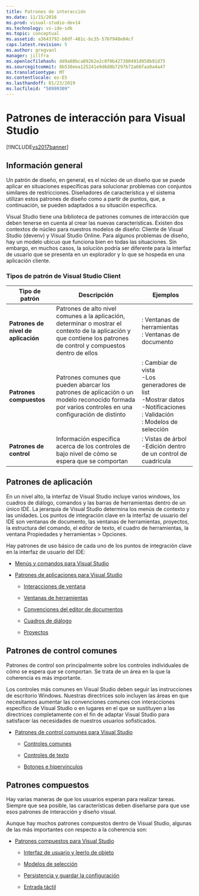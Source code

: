 ```yaml
---
title: Patrones de interacción
ms.date: 11/15/2016
ms.prod: visual-studio-dev14
ms.technology: vs-ide-sdk
ms.topic: conceptual
ms.assetid: a3643792-b0df-481c-bc35-576f948e04cf
caps.latest.revision: 5
ms.author: gregvanl
manager: jillfra
ms.openlocfilehash: dd9a80bca89262e2c0f0b427380491d958b91d75
ms.sourcegitcommit: 8b538eea125241e9d6d8b7297b72a66faa9a4a47
ms.translationtype: MT
ms.contentlocale: es-ES
ms.lasthandoff: 01/23/2019
ms.locfileid: "58999309"
---
```

# <a name="interaction-patterns-for-visual-studio"></a>Patrones de interacción para Visual Studio
[!INCLUDE[vs2017banner](../../includes/vs2017banner.md)]

## <a name="overview"></a>Información general
 Un patrón de diseño, en general, es el núcleo de un diseño que se puede aplicar en situaciones específicas para solucionar problemas con conjuntos similares de restricciones. Diseñadores de característica y el sistema utilizan estos patrones de diseño como a partir de puntos, que, a continuación, se pueden adaptados a su situación específica.

 Visual Studio tiene una biblioteca de patrones comunes de interacción que deben tenerse en cuenta al crear las nuevas características. Existen dos contextos de núcleo para nuestros modelos de diseño: Cliente de Visual Studio (devenv) y Visual Studio Online. Para algunos problemas de diseño, hay un modelo ubicuo que funciona bien en todas las situaciones. Sin embargo, en muchos casos, la solución podría ser diferente para la interfaz de usuario que se presenta en un explorador y lo que se hospeda en una aplicación cliente.

### <a name="visual-studio-client-pattern-types"></a>Tipos de patrón de Visual Studio Client

|Tipo de patrón|Descripción|Ejemplos|
|------------------|-----------------|--------------|
|**Patrones de nivel de aplicación**|Patrones de alto nivel comunes a la aplicación, determinar o mostrar el contexto de la aplicación y que contiene los patrones de control y compuestos dentro de ellos|: Ventanas de herramientas<br />: Ventanas de documento|
|**Patrones compuestos**|Patrones comunes que pueden abarcar los patrones de aplicación o un modelo reconocido formada por varios controles en una configuración de distinto|: Cambiar de vista<br />-Los generadores de list<br />-Mostrar datos<br />-Notificaciones<br />: Validación<br />: Modelos de selección|
|**Patrones de control**|Información específica acerca de los controles de bajo nivel de cómo se espera que se comportan|: Vistas de árbol<br />-Edición dentro de un control de cuadrícula|

## <a name="application-patterns"></a>Patrones de aplicación
 En un nivel alto, la interfaz de Visual Studio incluye varios windows, los cuadros de diálogo, comandos y las barras de herramientas dentro de un único IDE. La jerarquía de Visual Studio determina los menús de contexto y las unidades. Los puntos de integración clave en la interfaz de usuario del IDE son ventanas de documento, las ventanas de herramientas, proyectos, la estructura del comando, el editor de texto, el cuadro de herramientas, la ventana Propiedades y herramientas > Opciones.

 Hay patrones de uso básico de cada uno de los puntos de integración clave en la interfaz de usuario del IDE:

-   [Menús y comandos para Visual Studio](../../extensibility/ux-guidelines/menus-and-commands-for-visual-studio.md)

-   [Patrones de aplicaciones para Visual Studio](../../extensibility/ux-guidelines/application-patterns-for-visual-studio.md)

    -   [Interacciones de ventana](../../extensibility/ux-guidelines/application-patterns-for-visual-studio.md#BKMK_WindowInteractions)

    -   [Ventanas de herramientas](../../extensibility/ux-guidelines/application-patterns-for-visual-studio.md#BKMK_ToolWindows)

    -   [Convenciones del editor de documentos](../../extensibility/ux-guidelines/application-patterns-for-visual-studio.md#BKMK_DocumentEditorConventions)

    -   [Cuadros de diálogo](../../extensibility/ux-guidelines/application-patterns-for-visual-studio.md#BKMK_Dialogs)

    -   [Proyectos](../../extensibility/ux-guidelines/application-patterns-for-visual-studio.md#BKMK_Projects)

## <a name="common-control-patterns"></a>Patrones de control comunes
 Patrones de control son principalmente sobre los controles individuales de cómo se espera que se comportan. Se trata de un área en la que la coherencia es más importante.

 Los controles más comunes en Visual Studio deben seguir las instrucciones de escritorio Windows. Nuestras directrices solo incluyen las áreas en que necesitamos aumentar las convenciones comunes con interacciones específico de Visual Studio o en lugares en el que se sustituyen a las directrices completamente con el fin de adaptar Visual Studio para satisfacer las necesidades de nuestros usuarios sofisticados.

-   [Patrones de control comunes para Visual Studio](../../extensibility/ux-guidelines/common-control-patterns-for-visual-studio.md)

    -   [Controles comunes](../../extensibility/ux-guidelines/common-control-patterns-for-visual-studio.md#BKMK_CommonControls)

    -   [Controles de texto](../../extensibility/ux-guidelines/common-control-patterns-for-visual-studio.md#BKMK_TextControls)

    -   [Botones e hipervínculos](../../extensibility/ux-guidelines/common-control-patterns-for-visual-studio.md#BKMK_ButtonsAndHyperlinks)

## <a name="composite-patterns"></a>Patrones compuestos
 Hay varias maneras de que los usuarios esperan para realizar tareas. Siempre que sea posible, las características deben diseñarse para que use esos patrones de interacción y diseño visual.

 Aunque hay muchos patrones compuestos dentro de Visual Studio, algunas de las más importantes con respecto a la coherencia son:

-   [Patrones compuestos para Visual Studio](../../extensibility/ux-guidelines/composite-patterns-for-visual-studio.md)

    -   [Interfaz de usuario y leerlo de objeto](../../extensibility/ux-guidelines/composite-patterns-for-visual-studio.md#BKMK_OnObjectUI)

    -   [Modelos de selección](../../extensibility/ux-guidelines/composite-patterns-for-visual-studio.md#BKMK_SelectionModels)

    -   [Persistencia y guardar la configuración](../../extensibility/ux-guidelines/composite-patterns-for-visual-studio.md#BKMK_PersistenceAndSavingSettings)

    -   [Entrada táctil](../../extensibility/ux-guidelines/composite-patterns-for-visual-studio.md#BKMK_TouchInput)
